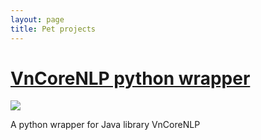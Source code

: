 ```yaml
---
layout: page
title: Pet projects
---
```

<div class="posts">
  <h1>
    <a href="https://github.com/motmaytinh/vncorenlp-pywrapper">VnCoreNLP python wrapper</a>
  </h1>
  <div class="thumbnail-container">
    <a href="https://motmaytinh.github.io/journal/vncorenlp-pywrapper.html"><img src="https://motmaytinh.github.io/assets/img/posts/vncorenlp-pywrapper.png"></a>
  </div>
  <p>
    A python wrapper for Java library VnCoreNLP
  </p>
</div>
